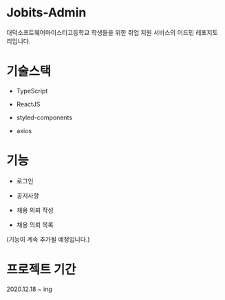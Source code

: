 # Jobits-Admin

대덕소프트웨어마이스터고등학교 학생들을 위한 취업 지원 서비스의 어드민 레포지토리입니다.

# 기술스택

- TypeScript

- ReactJS

- styled-components

- axios

# 기능

- 로그인

- 공지사항

- 채용 의뢰 작성

- 채용 의뢰 목록

(기능이 계속 추가될 예정입니다.)

# 프로젝트 기간

2020.12.18 ~ ing